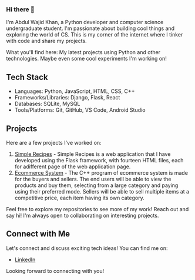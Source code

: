 ### Hi there 👋

I'm Abdul Wajid Khan, a Python developer and computer science undergraduate student.  I'm passionate about building cool things and exploring the world of CS.  This is my corner of the internet where I tinker with code and share my projects.

What you'll find here:
My latest projects using Python and other technologies.
Maybe even some cool experiments I'm working on!


## Tech Stack

- Languages: Python, JavaScript, HTML, CSS, C++
- Frameworks/Libraries: Django, Flask, React
- Databases: SQLite, MySQL
- Tools/Platforms: Git, GitHub, VS Code, Android Studio


## Projects

Here are a few projects I've worked on:

1. [Simple Recipes](link-to-project) - Simple Recipes is a web application that I have developed using the Flask framework, with fourteen HTML files, each for adifferent page of the web application page.
2. [Ecommerce System](link-to-project) - The C++ program of ecommerce system is made for the buyers and sellers. The end users will be able to view the products and buy them, selecting from a large category and paying using their preferred mode. Sellers will be able to sell multiple items at a competitive price, each item having its own category.

Feel free to explore my repositories to see more of my work!
Reach out and say hi! I'm always open to collaborating on interesting projects.


## Connect with Me

Let's connect and discuss exciting tech ideas! You can find me on:

- [LinkedIn](www.linkedin.com/in/awajidk)

Looking forward to connecting with you!





<!--
**wajid2247/wajid2247** is a ✨ _special_ ✨ repository because its `README.md` (this file) appears on your GitHub profile.

Here are some ideas to get you started:

- 🔭 I’m currently working on ...
- 🌱 I’m currently learning ...
- 👯 I’m looking to collaborate on ...
- 🤔 I’m looking for help with ...
- 💬 Ask me about ...
- 📫 How to reach me: ...
- 😄 Pronouns: ...
- ⚡ Fun fact: ...
-->
